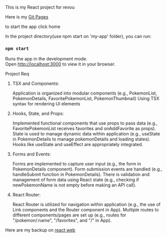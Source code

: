 This is my React project for revou

Here is my [Git Pages](https://revou-fsse-3.github.io/milestone-2-michaelwahyudin/)

to start the app click home 
 

In the project directory(use npm start on 'my-app' folder), you can run:

### `npm start`

Runs the app in the development mode.\
Open [http://localhost:3000](http://localhost:3000) to view it in your browser.

Project Req

1. TSX and Components:

    Application is organized into modular components (e.g., PokemonList, PokemonDetails, FavoritePokemonList, PokemonThumbnail)
    Using TSX syntax for rendering UI elements

2. Hooks, State, and Props:

    Implemented functional components that use props to pass data (e.g., FavoritePokemonList receives favorites and onAddFavorite as props).
    State is used to manage dynamic data within application (e.g., useState in PokemonDetails to manage pokemonDetails and loading states).
    Hooks like useState and useEffect are appropriately integrated.

3. Forms and Events:

    Forms are implemented to capture user input (e.g., the form in PokemonDetails component).
    Form submission events are handled (e.g., handleSubmit function in PokemonDetails).
    There is validation and management of form data using React state (e.g., checking if newPokemonName is not empty before making an API call).

4. React Router:

    React Router is utilized for navigation within application (e.g., the use of Link components and the Router component in App).
    Multiple routes to different components/pages are set up (e.g., routes for "/pokemon/:name", "/favorites", and "/" in App).




Here are my backup on [react web](https://michwrevou2.netlify.app/)


